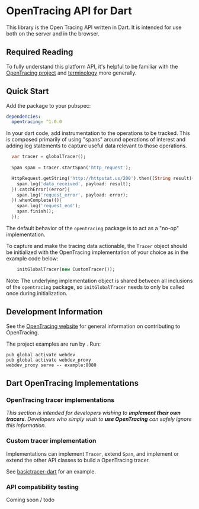 # OpenTracing API for Dart

This library is the Open Tracing API written in Dart. It is intended for use both on the server and in the browser.

## Required Reading

To fully understand this platform API, it's helpful to be familiar with the [OpenTracing project](http://opentracing.io) and
[terminology](http://opentracing.io/spec/) more generally.

## Quick Start

Add the package to your pubspec:

```yaml
dependencies:
  opentracing: ^1.0.0
```

In your dart code, add instrumentation to the operations to be tracked. This is composed primarily of using "spans" around operations of interest and adding log statements to capture useful data relevant to those operations.

```dart
  var tracer = globalTracer();
  
  Span span = tracer.startSpan('http_request');

  HttpRequest.getString('http://httpstat.us/200').then((String result){
    span.log('data_received', payload: result);
  }).catchError((error){
    span.log('request_error', payload: error);
  }).whenComplete((){
    span.log('request_end');
    span.finish();
  });
```

The default behavior of the `opentracing` package is to act as a "no-op" implementation.

To capture and make the tracing data actionable, the `Tracer` object should be initialized with the OpenTracing implementation of your choice as in the example code below:

```dart
    initGlobalTracer(new CustomTracer());
```

Note: The underlying implementation object is shared between all inclusions of the `opentracing` package, so `initGlobalTracer` needs to only be called once during initialization.

## Development Information

See the [OpenTracing website](http://opentracing.io/) for general information on contributing to OpenTracing.

The project examples are run by . Run:
```shell
pub global activate webdev
pub global activate webdev_proxy
webdev_proxy serve -- example:8080
```


## Dart OpenTracing Implementations

### OpenTracing tracer implementations

*This section is intended for developers wishing to* ***implement their own tracers***. *Developers who simply wish to* ***use OpenTracing*** *can safely ignore this information.*

### Custom tracer implementation

Implementations can implement `Tracer`, extend `Span`, and implement or extend the other API classes to build a OpenTracing tracer.

See [basictracer-dart](https://github.com/Workiva/basictracer-dart) for an example.

### API compatibility testing

Coming soon / todo
